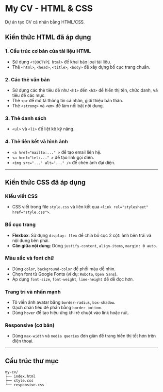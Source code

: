 # My CV - HTML & CSS

Dự án tạo CV cá nhân bằng HTML/CSS.

## Kiến thức HTML đã áp dụng

### 1. Cấu trúc cơ bản của tài liệu HTML
- Sử dụng `<!DOCTYPE html>` để khai báo loại tài liệu.
- Thẻ `<html>`, `<head>`, `<title>`, `<body>` để xây dựng bố cục trang chuẩn.

### 2. Các thẻ văn bản
- Sử dụng các thẻ tiêu đề như `<h1>` đến `<h3>` để hiển thị tên, chức danh, và tiêu đề các mục.
- Thẻ `<p>` để mô tả thông tin cá nhân, giới thiệu bản thân.
- Thẻ `<strong>` và `<em>` để làm nổi bật nội dung.

### 3. Thẻ danh sách
- `<ul>` và `<li>` để liệt kê kỹ năng.

### 4. Thẻ liên kết và hình ảnh
- `<a href="mailto:..." >` để tạo email liên hệ.
- `<a href="tel:..." >` để tạo link gọi điện.
- `<img src="..." alt="..." />` để chèn ảnh đại diện.
  
---

## Kiến thức CSS đã áp dụng

### Kiểu viết CSS
- CSS viết trong file `style.css` và liên kết qua `<link rel="stylesheet" href="style.css">`.

### Bố cục trang
- **Flexbox**: Sử dụng `display: flex` để chia bố cục 2 cột: ảnh bên trái và nội dung bên phải.
- **Căn giữa nội dung**: Dùng `justify-content`, `align-items`, `margin: 0 auto`.

### Màu sắc và font chữ
- Dùng `color`, `background-color` để phối màu dễ nhìn.
- Chọn font từ Google Fonts (ví dụ: `Roboto`, `Open Sans`).
- Áp dụng `font-size`, `font-weight`, `line-height` để dễ đọc hơn.

### Trang trí và nhấn mạnh
- Tô viền ảnh avatar bằng `border-radius`, `box-shadow`.
- Gạch chân tiêu đề phần bằng `border-bottom`.
- Dùng `hover` để tạo hiệu ứng khi rê chuột vào link hoặc nút.

### Responsive (cơ bản)
- Dùng `max-width` và `media queries` đơn giản để trang hiển thị tốt hơn trên điện thoại.

---

## Cấu trúc thư mục

```plaintext
my-cv/
├── index.html
├── style.css
└── responsive.css
